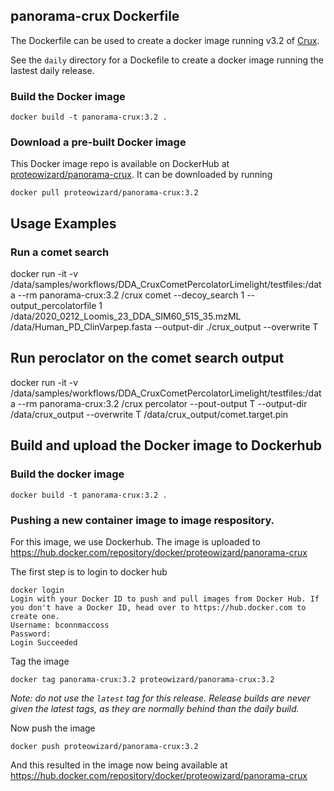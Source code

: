 ## panorama-crux Dockerfile

The Dockerfile can be used to create a docker image running v3.2 of [Crux](http://crux.ms). 

See the `daily` directory for a Dockefile to create a docker image running the lastest daily release.

### Build the Docker image 
```
docker build -t panorama-crux:3.2 .
```

### Download a pre-built Docker image
This Docker image repo is available on DockerHub at [proteowizard/panorama-crux](https://hub.docker.com/repository/docker/proteowizard/panorama-crux).
It can be downloaded by running
```
docker pull proteowizard/panorama-crux:3.2
```

## Usage Examples

### Run a comet search 

docker run -it -v /data/samples/workflows/DDA_CruxCometPercolatorLimelight/testfiles:/data --rm panorama-crux:3.2 /crux comet --decoy_search 1 --output_percolatorfile 1 /data/2020_0212_Loomis_23_DDA_SIM60_515_35.mzML /data/Human_PD_ClinVarpep.fasta --output-dir ./crux_output --overwrite T

## Run peroclator on the comet search output 

docker run -it -v /data/samples/workflows/DDA_CruxCometPercolatorLimelight/testfiles:/data --rm panorama-crux:3.2 /crux percolator --pout-output T --output-dir /data/crux_output --overwrite T /data/crux_output/comet.target.pin


## Build and upload the Docker image to Dockerhub 

### Build the docker image 

```
docker build -t panorama-crux:3.2 .
```


### Pushing a new container image to image respository. 
For this image, we use Dockerhub. The image is uploaded to https://hub.docker.com/repository/docker/proteowizard/panorama-crux

The first step is to login to docker hub 

```
docker login
Login with your Docker ID to push and pull images from Docker Hub. If you don't have a Docker ID, head over to https://hub.docker.com to create one.
Username: bconnmaccoss
Password:
Login Succeeded
```

Tag the image
```
docker tag panorama-crux:3.2 proteowizard/panorama-crux:3.2
```
*Note: do not use the `latest` tag for this release. Release builds are never given the latest tags, as they are normally behind than the daily build.* 


Now push the image 
```
docker push proteowizard/panorama-crux:3.2

```
And this resulted in the image now being available at https://hub.docker.com/repository/docker/proteowizard/panorama-crux
